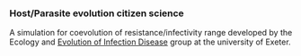 ### Host/Parasite evolution citizen science

A simulation for coevolution of resistance/infectivity range developed
by the Ecology and [Evolution of Infection
Disease](http://people.exeter.ac.uk/mb437/index.htm) group at the
university of Exeter.
